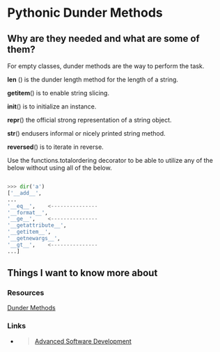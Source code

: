# Pythonic Dunder Methods

## Why are they needed and what are some of them?

For empty classes, dunder methods are the way to perform the task. 

__len__ () is the dunder length method for the length of a string. 

__getitem__() is to enable string slicing. 

__init__() is to initialize an instance. 

__repr__() the official strong representation of a string object. 

__str__() endusers informal or nicely printed string method. 

__reversed__() is to iterate in reverse. 

Use the functions.totalordering decorator to be able to utilize any of the below without using all of the below. 

```python

>>> dir('a')
['__add__',
...
'__eq__',    <---------------
'__format__',
'__ge__',    <---------------
'__getattribute__',
'__getitem__',
'__getnewargs__',
'__gt__',    <---------------
...]
```

## Things I want to know more about

### Resources

[Dunder Methods](https://dbader.org/blog/python-dunder-methods)

### Links

- >[Advanced Software Development](README.md)